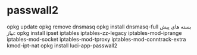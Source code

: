 # passwall2



opkg update
opkg remove dnsmasq
opkg install dnsmasq-full
بسته های پیش نیاز:
opkg install ipset iptables iptables-zz-legacy iptables-mod-iprange iptables-mod-socket iptables-mod-tproxy iptables-mod-conntrack-extra kmod-ipt-nat
opkg install luci-app-passwall2
